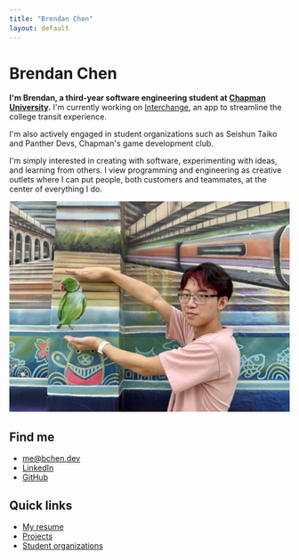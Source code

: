 ```yaml
---
title: "Brendan Chen"
layout: default
---
```


# Brendan Chen

**I'm Brendan, a third-year software engineering student at 
[Chapman University](https://chapman.edu/).** I'm currently working on [Interchange](https://interchange.bchen.dev), an app to streamline the college transit experience.

I'm also actively engaged in student organizations such as Seishun Taiko and Panther Devs, Chapman's game development club.

I'm simply interested in creating with software, experimenting with ideas, and learning from others. I view programming and engineering as creative outlets where I can put people, both customers and teammates, at the center of everything I do.

![me.png](assets/me.png)

## Find me

- [me@bchen.dev](mailto:me@bchen.dev)
- <a href="https://linkedin.com/in/brendan-ch" target="_blank">LinkedIn</a>
- <a href="https://github.com/brendan-ch" target="_blank">GitHub</a>

## Quick links

- [My resume](/assets/resume.pdf)
- [Projects](/projects)
- [Student organizations](/student-organizations)
